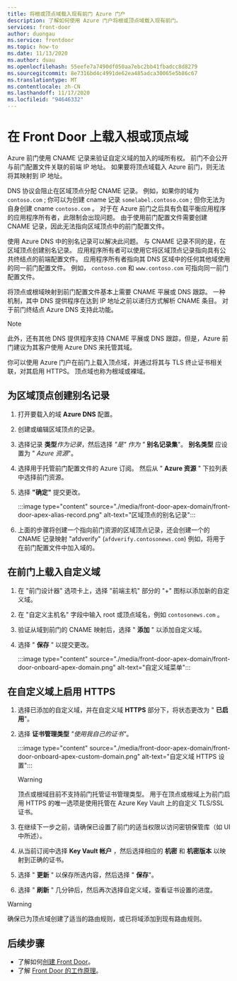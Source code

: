 ```yaml
---
title: 将根或顶点域载入现有前门 Azure 门户
description: 了解如何使用 Azure 门户将根或顶点域载入现有前门。
services: front-door
author: duongau
ms.service: frontdoor
ms.topic: how-to
ms.date: 11/13/2020
ms.author: duau
ms.openlocfilehash: 55eefe7a7490df050aa7ebc2bb41fbadcc8d8279
ms.sourcegitcommit: 8e7316bd4c4991de62ea485adca30065e5b86c67
ms.translationtype: MT
ms.contentlocale: zh-CN
ms.lasthandoff: 11/17/2020
ms.locfileid: "94646332"
---
```

# <a name="onboard-a-root-or-apex-domain-on-your-front-door"></a>在 Front Door 上载入根或顶点域
Azure 前门使用 CNAME 记录来验证自定义域的加入的域所有权。 前门不会公开与前门配置文件关联的前端 IP 地址。 如果要将顶点域载入 Azure 前门，则无法将其映射到 IP 地址。

DNS 协议会阻止在区域顶点分配 CNAME 记录。 例如，如果你的域为 `contoso.com` ; 你可以为创建 cname 记录 `somelabel.contoso.com` ; 但你无法为自身创建 cname `contoso.com` 。 对于在 Azure 前门之后具有负载平衡应用程序的应用程序所有者，此限制会出现问题。 由于使用前门配置文件需要创建 CNAME 记录，因此无法指向区域顶点中的前门配置文件。

使用 Azure DNS 中的别名记录可以解决此问题。 与 CNAME 记录不同的是，在区域顶点创建别名记录。 应用程序所有者可以使用它将区域顶点记录指向具有公共终结点的前端配置文件。 应用程序所有者指向其 DNS 区域中的任何其他域使用的同一前门配置文件。 例如， `contoso.com` 和 `www.contoso.com` 可指向同一前门配置文件。 

将顶点或根域映射到前门配置文件基本上需要 CNAME 平展或 DNS 跟踪。 一种机制，其中 DNS 提供程序在达到 IP 地址之前以递归方式解析 CNAME 条目。 对于前门终结点 Azure DNS 支持此功能。 

> [!NOTE]
> 此外，还有其他 DNS 提供程序支持 CNAME 平展或 DNS 跟踪，但是，Azure 前门建议为其客户使用 Azure DNS 来托管其域。

你可以使用 Azure 门户在前门上载入顶点域，并通过将其与 TLS 终止证书相关联，对其启用 HTTPS。 顶点域也称为根域或裸域。

## <a name="create-an-alias-record-for-zone-apex"></a>为区域顶点创建别名记录

1. 打开要载入的域 **Azure DNS** 配置。

1. 创建或编辑区域顶点的记录。

1. 选择记录 **类型***作为记录*，然后选择 *"是" 作为 "* **别名记录集**"。 **别名类型** 应设置为 " *Azure 资源*"。

1. 选择用于托管前门配置文件的 Azure 订阅。 然后从 " **Azure 资源** " 下拉列表中选择前门资源。

1. 选择 **"确定"** 提交更改。

    :::image type="content" source="./media/front-door-apex-domain/front-door-apex-alias-record.png" alt-text="区域顶点的别名记录":::

1. 上面的步骤将创建一个指向前门资源的区域顶点记录，还会创建一个的 CNAME 记录映射 "afdverify" (`afdverify.contosonews.com`) 例如，将用于在前门配置文件中加入域的。

## <a name="onboard-the-custom-domain-on-your-front-door"></a>在前门上载入自定义域

1. 在 "前门设计器" 选项卡上，选择 "前端主机" 部分的 "+" 图标以添加新的自定义域。

1. 在 "自定义主机名" 字段中输入 root 或顶点域名，例如 `contosonews.com` 。

1. 验证从域到前门的 CNAME 映射后，选择 " **添加** " 以添加自定义域。

1. 选择 " **保存** " 以提交更改。

   :::image type="content" source="./media/front-door-apex-domain/front-door-onboard-apex-domain.png" alt-text="自定义域菜单":::

## <a name="enable-https-on-your-custom-domain"></a>在自定义域上启用 HTTPS

1. 选择已添加的自定义域，并在自定义域 **HTTPS** 部分下，将状态更改为 " **已启用**"。

1. 选择  **证书管理类型** *"使用我自己的证书"*。

   :::image type="content" source="./media/front-door-apex-domain/front-door-onboard-apex-custom-domain.png" alt-text="自定义域 HTTPS 设置":::    

   > [!WARNING]
   > 顶点或根域目前不支持前门托管证书管理类型。 用于在顶点或根域上为前门启用 HTTPS 的唯一选项是使用托管在 Azure Key Vault 上的自定义 TLS/SSL 证书。

1. 在继续下一步之前，请确保已设置了前门的适当权限以访问密钥保管库（如 UI 中所述）。

1. 从当前订阅中选择 **Key Vault 帐户** ，然后选择相应的 **机密** 和 **机密版本** 以映射到正确的证书。

1. 选择 " **更新** " 以保存所选内容，然后选择 " **保存**"。

1. 选择 " **刷新** " 几分钟后，然后再次选择自定义域，查看证书设置的进度。 

> [!WARNING]
> 确保已为顶点域创建了适当的路由规则，或已将域添加到现有路由规则。

## <a name="next-steps"></a>后续步骤

- 了解如何[创建 Front Door](quickstart-create-front-door.md)。
- 了解 [Front Door 的工作原理](front-door-routing-architecture.md)。

